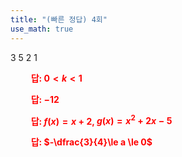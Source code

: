 ```yaml
---
title: "(빠른 정답) 4회"
use_math: true
---
```


3 5 2 1

**<span style="color: red;">$\qquad$답: $0<k<1$</span>**

**<span style="color: red;">$\qquad$답: $-12$</span>**

**<span style="color: red;">$\qquad$답: $f(x)=x+2$, $g(x)=x^2+2x-5$</span>**

**<span style="color: red;">$\qquad$답: $-\dfrac{3}{4}\le a \le 0$</span>**